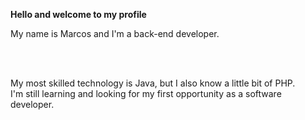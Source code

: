<p><b>Hello and welcome to my profile</b></p>
<p>My name is Marcos and I'm a back-end developer.</p>
<br><br>
<p>My most skilled technology is Java, but I also know a little bit of PHP.
<br>
I'm still learning and looking for my first opportunity as a software developer.</p>
